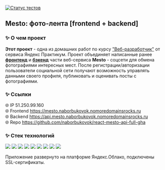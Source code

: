 [![Статус тестов](../../actions/workflows/tests.yml/badge.svg)](../../actions/workflows/tests.yml)
## Mesto: фото-лента [frontend + backend]

### :sparkles: О чем проект
**Этот проект** - одна из домашних работ по курсу ["Веб-разработчик"](https://practicum.yandex.ru/web/) от сервиса Яндекс Практикум. Проект объединяет написанные ранее [**фронтенд**](https://github.com/naborbukovok/react-mesto-auth) и [**бэкенд**](https://github.com/naborbukovok/express-mesto-gha) части веб-сервиса **Mesto** - соцсети для обмена фотографиями интересных мест. После регистрации/авторизации пользователи социальной сети получают возможность управлять данными своего профиля, публиковать и оценивать посты с фотографиями.

### :sparkles: Ссылки
:globe_with_meridians: IP 51.250.99.160 <br/>
:globe_with_meridians: Frontend <https://mesto.naborbukovok.nomoredomainsrocks.ru> <br/>
:globe_with_meridians: Backend <https://api.mesto.naborbukovok.nomoredomainsrocks.ru> <br/>
:globe_with_meridians: Repo <https://github.com/naborbukovok/react-mesto-api-full-gha>

### :sparkles: Стек технологий
<img src="https://img.shields.io/badge/npm-CB3837?style=flat&logo=npm&logoColor=white"/> <img src="https://img.shields.io/badge/JavaScript-F7DF1E?style=flat&logo=javascript&logoColor=white"/> <img src="https://img.shields.io/badge/React-61DAFB?style=flat&logo=react&logoColor=white"/> <img src="https://img.shields.io/badge/Node.js-339933?style=flat&logo=nodedotjs&logoColor=white"/> <img src="https://img.shields.io/badge/Express-000000?style=flat&logo=express&logoColor=white"/> <img src="https://img.shields.io/badge/MongoDB-47A248?style=flat&logo=mongodb&logoColor=white"/> <img src="https://img.shields.io/badge/mongoose-880000?style=flat&logo=mongoose&logoColor=white"/> <img src="https://img.shields.io/badge/nginx-009639?style=flat&logo=nginx&logoColor=white"/> <img src="https://img.shields.io/badge/pm2-2B037A?style=flat&logo=pm2&logoColor=white"/>

Приложение развернуто на платформе Яндекс.Облако, подключены SSL-сертификаты.
